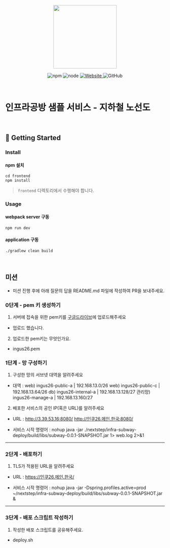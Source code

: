 <p align="center">
    <img width="200px;" src="https://raw.githubusercontent.com/woowacourse/atdd-subway-admin-frontend/master/images/main_logo.png"/>
</p>
<p align="center">
  <img alt="npm" src="https://img.shields.io/badge/npm-%3E%3D%205.5.0-blue">
  <img alt="node" src="https://img.shields.io/badge/node-%3E%3D%209.3.0-blue">
  <a href="https://edu.nextstep.camp/c/R89PYi5H" alt="nextstep atdd">
    <img alt="Website" src="https://img.shields.io/website?url=https%3A%2F%2Fedu.nextstep.camp%2Fc%2FR89PYi5H">
  </a>
  <img alt="GitHub" src="https://img.shields.io/github/license/next-step/atdd-subway-service">
</p>

<br>

# 인프라공방 샘플 서비스 - 지하철 노선도

<br>

## 🚀 Getting Started

### Install
#### npm 설치
```
cd frontend
npm install
```
> `frontend` 디렉토리에서 수행해야 합니다.

### Usage
#### webpack server 구동
```
npm run dev
```
#### application 구동
```
./gradlew clean build
```
<br>

## 미션

* 미션 진행 후에 아래 질문의 답을 README.md 파일에 작성하여 PR을 보내주세요.

### 0단계 - pem 키 생성하기

1. 서버에 접속을 위한 pem키를 [구글드라이브](https://drive.google.com/drive/folders/1dZiCUwNeH1LMglp8dyTqqsL1b2yBnzd1?usp=sharing)에 업로드해주세요
- 업로드 했습니다.

2. 업로드한 pem키는 무엇인가요.
- ingus26.pem

### 1단계 - 망 구성하기
1. 구성한 망의 서브넷 대역을 알려주세요
- 대역 : web) ingus26-public-a | 192.168.13.0/26
        web) ingus26-public-c | 192.168.13.64/26
        db) ingus26-internal-a | 192.168.13.128/27
        관리망) ingus26-manage-a | 192.168.13.160/27


2. 배포한 서비스의 공인 IP(혹은 URL)를 알려주세요

- URL : http://3.39.53.16:8080/
        http://인쿠26.메인.한국:8080/

- 서비스 시작 명령어 : nohup java -jar ./nextstep/infra-subway-deploy/build/libs/subway-0.0.1-SNAPSHOT.jar 1> web.log 2>&1

---

### 2단계 - 배포하기
1. TLS가 적용된 URL을 알려주세요

- URL : https://인쿠26.메인.한국/

- 서비스 시작 명령어 : nohup java -jar -Dspring.profiles.active=prod ~/nextstep/infra-subway-deploy/build/libs/subway-0.0.1-SNAPSHOT.jar & 

---

### 3단계 - 배포 스크립트 작성하기

1. 작성한 배포 스크립트를 공유해주세요.
- deploy.sh


